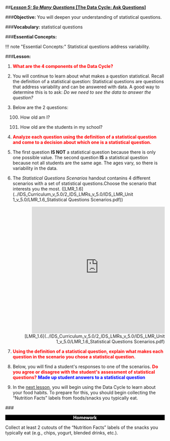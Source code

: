 ##***<u>Lesson 5: So Many Questions* [The Data Cycle: Ask Questions]</u>**

###**Objective:**
You will deepen your understanding of statistical questions.

###**Vocabulary:**
statistical questions

###**Essential Concepts:**

!!! note "Essential Concepts:"
    Statistical questions address variability.

###**Lesson:**
1. <strong style="color: red;">What are the 4 components of the Data Cycle?</strong>

2. You will continue to learn about what makes a question statistical. Recall the definition of a statistical question: Statistical questions are questions that address
variability and can be answered with data. A good way to determine this is to ask: *Do we need to
see the data to answer the question?*

3. Below are the 2 questions:

    100. How old am I?

    100. How old are the students in my school?

4. <strong style="color: red;">Analyze each question using the definition of a statistical question and
come to a decision about which one is a statistical question.</strong>

5. The first question **IS NOT** a statistical question because there is only one possible value. The second question **IS** a statistical question because not all students are the same age. The ages vary, so there is variability in the data.

6. The *Statistical Questions Scenarios* handout contanins 4 different scenarios with a set of statistical questions.Choose the scenario that interests you the most. ([LMR_1.6](../IDS_Curriculum_v_5.0/2_IDS_LMRs_v_5.0/IDS_LMR_Unit 1_v_5.0/LMR_1.6_Statistical Questions Scenarios.pdf))
<div align="right"><iframe src="https://docs.google.com/viewerng/viewer?url=https://curriculum.idsucla.org/IDS_Curriculum_v_5.0_preview/2_IDS_LMRs_v_5.0/IDS_LMR_Unit 1_v_5.0/LMR_1.6_Statistical Questions Scenarios.pdf&embedded=true" style=" width:420px;height:400px;" frameborder="0"></iframe><br>[LMR_1.6](../IDS_Curriculum_v_5.0/2_IDS_LMRs_v_5.0/IDS_LMR_Unit 1_v_5.0/LMR_1.6_Statistical Questions Scenarios.pdf)</div>

7. <strong style="color: red;">Using the definition of a statistical question, explain what makes
each question in the scenario you chose a statistical question.</strong>

8. Below, you will find a student's responses to one of the scenarios. <strong style="color: red;">Do you agree or disagree with the student's assessment of statistical questions?</strong>
<strong style="color: blue;">Made up student answers to a statistical question</strong>

9. In the [next lesson](lesson6.md), you will begin using the Data Cycle to learn about your
food habits. To prepare for this, you should begin collecting the “Nutrition Facts” labels from
foods/snacks you typically eat.


###<p style="background: black; color: white; text-align: center;">**Homework**</p>
Collect at least 2 cutouts of the “Nutrition Facts” labels of the snacks you typically eat (e.g.,
chips, yogurt, blended drinks, etc.).